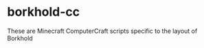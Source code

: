 borkhold-cc
===========

These are Minecraft ComputerCraft scripts specific to the layout of Borkhold